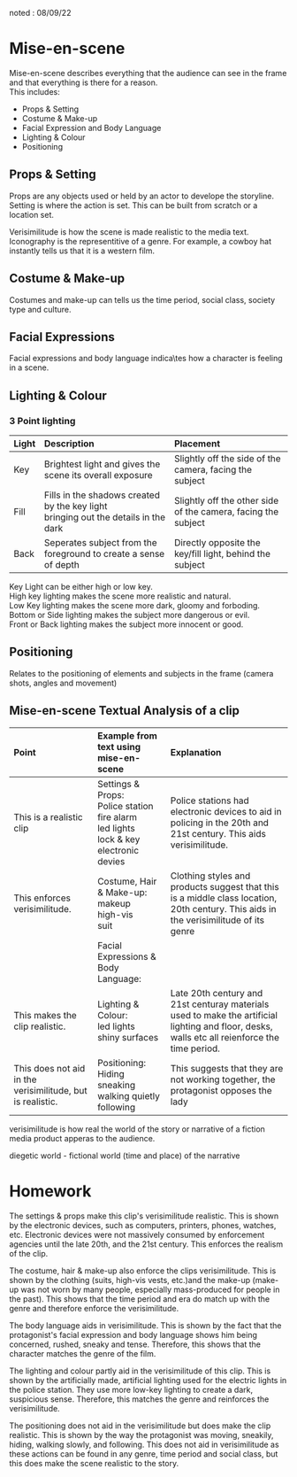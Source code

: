 noted : 08/09/22

# Mise-en-scene

Mise-en-scene describes everything that the audience can see in the frame and that everything is there for a reason.  
This includes:

- Props & Setting
- Costume & Make-up
- Facial Expression and Body Language
- Lighting & Colour
- Positioning

## Props & Setting

Props are any objects used or held by an actor to develope the storyline.  
Setting is where the action is set. This can be built from scratch or a location set.

Verisimilitude is how the scene is made realistic to the media text.  
Iconography is the representitive of a genre. For example, a cowboy hat instantly tells us that it is a western film.

## Costume & Make-up

Costumes and make-up can tells us the time period, social class, society type and culture.

## Facial Expressions

Facial expressions and body language indica\tes how a character is feeling in a scene.

## Lighting & Colour

### 3 Point lighting

| Light | Description                                                                           | Placement                                                     |
| :---- | :------------------------------------------------------------------------------------ | :------------------------------------------------------------ |
| Key   | Brightest light and gives the scene its overall exposure                              | Slightly off the side of the camera, facing the subject       |
| Fill  | Fills in the shadows created by the key light<br>bringing out the details in the dark | Slightly off the other side of the camera, facing the subject |
| Back  | Seperates subject from the foreground to create a sense of depth                      | Directly opposite the key/fill light, behind the subject      |

Key Light can be either high or low key.  
High key lighting makes the scene more realistic and natural.  
Low Key lighting makes the scene more dark, gloomy and forboding.  
Bottom or Side lighting makes the subject more dangerous or evil.  
Front or Back lighting makes the subject more innocent or good.

## Positioning

Relates to the positioning of elements and subjects in the frame (camera shots, angles and movement)

## Mise-en-scene Textual Analysis of a clip

| Point                                                      | Example from text using mise-en-scene                                                              | Explanation                                                                                                                                    |
| :--------------------------------------------------------- | :------------------------------------------------------------------------------------------------- | :--------------------------------------------------------------------------------------------------------------------------------------------- |
| This is a realistic clip                                   | Settings & Props:<br>Police station<br>fire alarm<br>led lights<br>lock & key<br>electronic devies | Police stations had electronic devices to aid in policing in the 20th and 21st century. This aids verisimilitude.                              |
| This enforces verisimilitude.                              | Costume, Hair & Make-up:<br>makeup<br>high-vis<br>suit                                             | Clothing styles and products suggest that this is a middle class location, 20th century. This aids in the verisimilitude of its genre          |
|                                                            | Facial Expressions & Body Language:                                                                |                                                                                                                                                |
| This makes the clip realistic.                             | Lighting & Colour:<br>led lights<br>shiny surfaces                                                 | Late 20th century and 21st centuray materials used to make the artificial lighting and floor, desks, walls etc all reienforce the time period. |
| This does not aid in the verisimilitude, but is realistic. | Positioning:<br>Hiding<br>sneaking<br>walking quietly<br>following                                 | This suggests that they are not working together, the protagonist opposes the lady                                                             |

verisimilitude is how real the world of the story or narrative of a fiction media product apperas to the audience.

diegetic world - fictional world (time and place) of the narrative

# Homework

The settings & props make this clip's verisimilitude realistic. This is shown by the electronic devices, such as computers, printers, phones, watches, etc. Electronic devices were not massively consumed by enforcement agencies until the late 20th, and the 21st century. This enforces the realism of the clip.

The costume, hair & make-up also enforce the clips verisimilitude. This is shown by the clothing (suits, high-vis vests, etc.)and the make-up (make-up was not worn by many people, especially mass-produced for people in the past). This shows that the time period and era do match up with the genre and therefore enforce the verisimilitude.

The body language aids in verisimilitude. This is shown by the fact that the protagonist's facial expression and body language shows him being concerned, rushed, sneaky and tense. Therefore, this shows that the character matches the genre of the film.

The lighting and colour partly aid in the verisimilitude of this clip. This is shown by the artificially made, artificial lighting used for the electric lights in the police station. They use more low-key lighting to create a dark, suspicious sense. Therefore, this matches the genre and reinforces the verisimilitude.

The positioning does not aid in the verisimilitude but does make the clip realistic. This is shown by the way the protagonist was moving, sneakily, hiding, walking slowly, and following. This does not aid in verisimilitude as these actions can be found in any genre, time period and social class, but this does make the scene realistic to the story.
